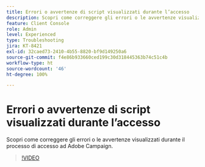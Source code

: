 ```yaml
---
title: Errori o avvertenze di script visualizzati durante l’accesso
description: Scopri come correggere gli errori o le avvertenze visualizzati durante il processo di accesso ad Adobe Campaign.
feature: Client Console
role: Admin
level: Experienced
type: Troubleshooting
jira: KT-8421
exl-id: 32caed73-2410-4b55-8820-bf9d149250a6
source-git-commit: f4e86b933660ced199c30d318445363b74c51c4b
workflow-type: ht
source-wordcount: '46'
ht-degree: 100%

---
```


# Errori o avvertenze di script visualizzati durante l’accesso

Scopri come correggere gli errori o le avvertenze visualizzati durante il processo di accesso ad Adobe Campaign.

>[!VIDEO](https://video.tv.adobe.com/v/335975?quality=12&learn=on)
